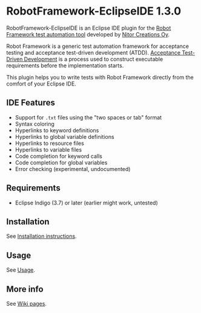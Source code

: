 # RobotFramework-EclipseIDE 1.3.0


RobotFramework-EclipseIDE is an Eclipse IDE plugin for the [Robot Framework test automation tool](https://code.google.com/p/robotframework/) developed by [Nitor Creations Oy](http://nitorcreations.com/).

Robot Framework is a generic test automation framework for acceptance testing and acceptance test-driven development (ATDD). [Acceptance Test-Driven Development](http://testobsessed.com/2008/12/acceptance-test-driven-development-atdd-an-overview/) is a process used to construct executable requirements before the implementation starts.

This plugin helps you to write tests with Robot Framework directly from the comfort of your Eclipse IDE.

## IDE Features

* Support for <code>.txt</code> files using the "two spaces or tab" format
* Syntax coloring
* Hyperlinks to keyword definitions
* Hyperlinks to global variable definitions
* Hyperlinks to resource files
* Hyperlinks to variable files
* Code completion for keyword calls
* Code completion for global variables
* Error checking (experimental, undocumented)

## Requirements

* Eclipse Indigo (3.7) or later (earlier might work, untested)

## Installation

See [Installation instructions](https://github.com/NitorCreations/RobotFramework-EclipseIDE/wiki/Installation).

## Usage

See [Usage](https://github.com/NitorCreations/RobotFramework-EclipseIDE/wiki/Usage).

## More info

See [Wiki pages](https://github.com/NitorCreations/RobotFramework-EclipseIDE/wiki).
